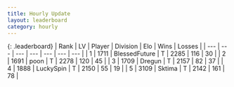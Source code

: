 ```yaml
---
title: Hourly Update
layout: leaderboard
category: hourly
---
```


{: .leaderboard}
| Rank | LV | Player | Division | Elo | Wins | Losses |
| --- | --- | --- | --- | --- | --- | --- |
| <span data-change="0">1</span> | 1711 | <span title="ID: 692745">BlessedFuture</span> | T | <span data-change="3">2285</span> | <span data-change="1">116</span> | <span data-change="0">30</span> |
| <span data-change="0">2</span> | 1691 | <span title="ID: 540690">poon</span> | T | <span data-change="9">2278</span> | <span data-change="3">120</span> | <span data-change="0">45</span> |
| <span data-change="0">3</span> | 1709 | <span title="ID: 337810">Dregun</span> | T | <span data-change="0">2157</span> | <span data-change="0">82</span> | <span data-change="0">37</span> |
| <span data-change="0">4</span> | 1888 | <span title="ID: 498412">LuckySpin</span> | T | <span data-change="0">2150</span> | <span data-change="0">55</span> | <span data-change="0">19</span> |
| <span data-change="0">5</span> | 3109 | <span title="ID: 353063">Sktima</span> | T | <span data-change="0">2142</span> | <span data-change="0">161</span> | <span data-change="0">78</span> |